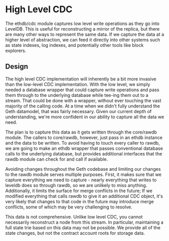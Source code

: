 # High Level CDC

The ethdb/cdc module captures low level  write operations as they go into
LevelDB. This is useful for reconstructing a mirror of the replica, but there
are many other ways to represent the same data. If we capture the data at a
higher level of abstraction, we can feed it directly into other systems such as
state indexes, log indexes, and potentially other tools like block explorers.

## Design

The high level CDC implementation will inherently be a bit more invasive than
the low-level CDC implementation. With the low level, we simply needed a
database wrapper that could capture write operations and pass them through to
the underlying database while tee-ing them out to a stream. That could be done
with a wrapper, without ever touching the vast majority of the calling code. At
a time when we didn't fully understand the Geth datamodel, that was fairly
necessary. Given our current depth of understanding, we're more confident in our
ability to capture all the data we need.

The plan is to capture this data as it gets written through the core/rawdb
module. The callers to core/rawdb, however, just pass in an ethdb instance and
the data to be written. To avoid having to touch every caller to rawdb, we are
going to make an ethdb wrapper that passes conventional database calls to the
underlying database, but provides additional interfaces that the rawdb module
can check for and call if available.

Avoiding changes throughout the Geth codebase and limiting our changes to the
rawdb module serves multiple purposes. First, it makes sure that we capture
everything we need to capture - nearly everything that writes to leveldb does so
through rawdb, so we are unlikely to miss anything. Additionally, it limits the
surface for merge conflicts in the future; If we modified everything that calls
rawdb to give it an additional CDC object, it's very likely that changes to that
code in the future may introduce merge conflicts, some of which may be very
challenging to resolve.

This data is not comprehensive. Unlike low level CDC, you cannot necessarily
reconstruct a node from this stream. In particular, maintaining a full state
trie based on this data may not be possible. We provide all of the state
changes, but not the contract account roots for storage data.
